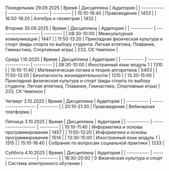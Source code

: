 Понедельник 29.09.2025
| Время       | Дисциплина           | Аудитория |
| ----------- | -------------------- | --------- |
| 15:10-16:40 |  	Правоведение  | 1453      |
| 16:50-18:20 | Алгебра и геометрия  | 1432      |

Вторник 30.09.2025 
| Время       | Дисциплина           | Аудитория |
| ----------- | -------------------- | --------- |
| 08:30-10:00 | Межкультурная коммуникация  |  	1447      |
| 11:50-13:20 | Прикладная физическая культура и спорт (виды спорта по выбору студента: Легкая атлетика, Плавание, Гимнастика, Спортивные игры) | 233, СК Чемпион |

Среда 1.10.2025
| Время       | Дисциплина           | Аудитория |
| ----------- | -------------------- | --------- |
| 08:30-10:00 | Иностранный язык модуль 1  | 1310      |
| 10:10-11:40 | Математическая логика и теория алгоритмов  | 5403      |
| 11:50-13:20 | Безопасность жизнедеятельности  | 1210 |
| 13:30-15:00 | Прикладная физическая культура и спорт (виды спорта по выбору студента: Легкая атлетика, Плавание, Гимнастика, Спортивные игры) | 233, СК Чемпион |

Четверг 2.10.2025 
| Время       | Дисциплина           | Аудитория |
| ----------- | -------------------- | --------- |
| 20:10-21:30 | Правоведение  | Вебинарная платформа       |


Пятница 3.10.2025 
| Время       | Дисциплина           | Аудитория |
| ----------- | -------------------- | --------- |
| 10:10-11:40 | Информатика и основы программирования  | 1457      |
| 11:50-13:20 | Информатика и основы программирования  | 1514      |
| 13:30-15:00 |  	Иностранный язык модуль 1   | 1315 |
| 15:10-16:40 |  	Собрание по вопросам социальной практики   | 1233    |

Суббота 4.10.2025
| Время       | Дисциплина           | Аудитория |
| ----------- | -------------------- | --------- |
| 18:30-20:00 | 0 	Физическая культура и спорт   | Система электронного обучения      |

